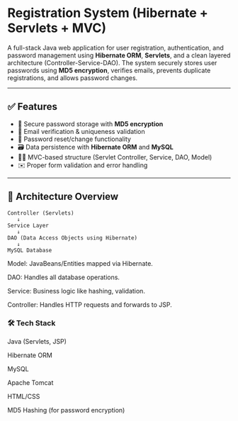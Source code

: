 # Registration System (Hibernate + Servlets + MVC)

A full-stack Java web application for user registration, authentication, and password management using **Hibernate ORM**, **Servlets**, and a clean layered architecture (Controller-Service-DAO). The system securely stores user passwords using **MD5 encryption**, verifies emails, prevents duplicate registrations, and allows password changes.

---

## ✅ Features

- 🔐 Secure password storage with **MD5 encryption**
- 📧 Email verification & uniqueness validation
- 🔁 Password reset/change functionality
- 🗃️ Data persistence with **Hibernate ORM** and **MySQL**
- 🧑‍💻 MVC-based structure (Servlet Controller, Service, DAO, Model)
- ✉️ Proper form validation and error handling

---

## 🧱 Architecture Overview

```text
Controller (Servlets)
   ↓
Service Layer
   ↓
DAO (Data Access Objects using Hibernate)
   ↓
MySQL Database
```

Model: JavaBeans/Entities mapped via Hibernate.

DAO: Handles all database operations.

Service: Business logic like hashing, validation.

Controller: Handles HTTP requests and forwards to JSP.


### 🛠 Tech Stack
Java (Servlets, JSP)

Hibernate ORM

MySQL

Apache Tomcat

HTML/CSS

MD5 Hashing (for password encryption)
